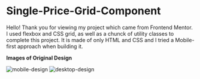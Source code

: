 # Single-Price-Grid-Component

Hello!
Thank you for viewing my project which came from Frontend Mentor. 
I used flexbox and CSS grid, as well as a chunck of utility classes to complete this project.
It is made of only HTML and CSS and I tried a Mobile-first approach when building it.

**Images of Original Design**

![mobile-design](https://user-images.githubusercontent.com/111475769/212228011-54e46504-0f68-47a7-8fc5-9508ef8cd918.jpg)
![desktop-design](https://user-images.githubusercontent.com/111475769/212228016-902c58b3-dc74-4ae2-94cd-67328f882cc3.jpg)
